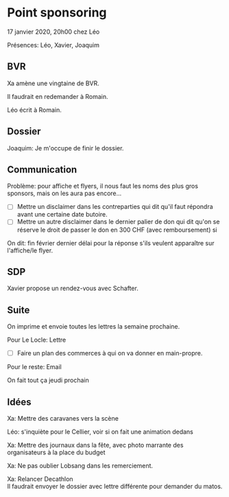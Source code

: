 # Point sponsoring

17 janvier 2020, 20h00 chez Léo

Présences: Léo, Xavier, Joaquim

## BVR

Xa amène une vingtaine de BVR.

Il faudrait en redemander à Romain.

Léo écrit à Romain.

## Dossier

Joaquim: Je m'occupe de finir le dossier.

## Communication

Problème: pour affiche et flyers, il nous faut les noms des plus gros sponsors, mais on les aura pas encore...

- [ ] Mettre un disclaimer dans les contreparties qui dit qu'il faut répondra avant une certaine date butoire.
- [ ] Mettre un autre disclaimer dans le dernier palier de don qui dit qu'on se réserve le droit de passer le don en 300 CHF (avec remboursement) si 

On dit: fin février dernier délai pour la réponse s'ils veulent apparaître sur l'affiche/le flyer.

## SDP

Xavier propose un rendez-vous avec Schafter.

## Suite

On imprime et envoie toutes les lettres la semaine prochaine.

Pour Le Locle: Lettre

- [ ] Faire un plan des commerces à qui on va donner en main-propre.

Pour le reste: Email

On fait tout ça jeudi prochain

## Idées

Xa: Mettre des caravanes vers la scène

Léo: s'inquiète pour le Cellier, voir si on fait une animation dedans

Xa: Mettre des journaux dans la fête, avec photo marrante des organisateurs à la place du budget

Xa: Ne pas oublier Lobsang dans les remerciement.

Xa: Relancer Decathlon  
Il faudrait envoyer le dossier avec lettre différente pour demander du matos.